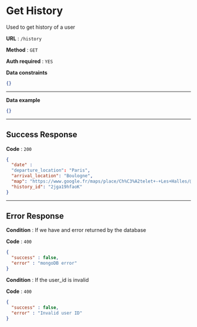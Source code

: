 # Get History

Used to get history of a user

**URL** : `/history`

**Method** : `GET`

**Auth required** : `YES`

**Data constraints**

```json
{}
```

---

**Data example**

```json
{}
```

---

## Success Response

**Code** : `200`

```json
{
  "date" : 
  "departure_location": "Paris",
  "arrival_location": "Boulogne",
  "map": "https://www.google.fr/maps/place/Ch%C3%A2telet+-+Les+Halles/@48.8620508,2.3449645,17z/data=!3m1!4b1!4m5!3m4!1s0x47e66e18c54f2257:0xb0fc90f7e38cba9f!8m2!3d48.8620508!4d2.3471532",
  "history_id": "2jga19hfaoK"
}
```

---

## Error Response

**Condition** : If we have and error returned by the database

**Code** : `400`

```json
{
  "success" : false,
  "error" : "mongoDB error"
}
```
**Condition** : If the user_id is invalid

**Code** : `400`

```json
{
  "success" : false,
  "error" : "Invalid user ID"
}
```


